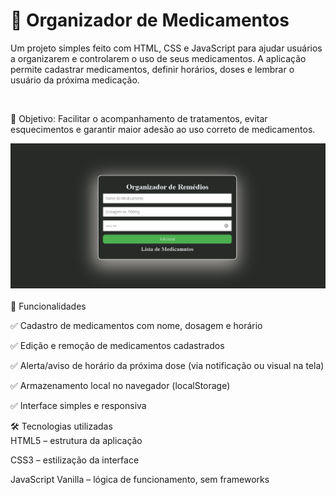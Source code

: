 <h1>💊 Organizador de Medicamentos</h1>

<p>Um projeto simples feito com HTML, CSS e JavaScript para ajudar usuários a organizarem e controlarem o uso de seus medicamentos. A aplicação permite cadastrar medicamentos, definir horários, doses e lembrar o usuário da próxima medicação.</p>
<br>
<p>🎯 Objetivo: Facilitar o acompanhamento de tratamentos, evitar esquecimentos e garantir maior adesão ao uso correto de medicamentos.</p>

<img src="https://github.com/GabrielOliveira2103/Organizador-de-medicamentos/blob/main/assets/img-organizador-de-remedios.png?raw=true"/>
<br>
<br>
🚀 Funcionalidades
<br>

✅ Cadastro de medicamentos com nome, dosagem e horário

✅ Edição e remoção de medicamentos cadastrados

✅ Alerta/aviso de horário da próxima dose (via notificação ou visual na tela)

✅ Armazenamento local no navegador (localStorage)

✅ Interface simples e responsiva


🛠️ Tecnologias utilizadas
<br>
HTML5 – estrutura da aplicação

CSS3 – estilização da interface

JavaScript Vanilla – lógica de funcionamento, sem frameworks

